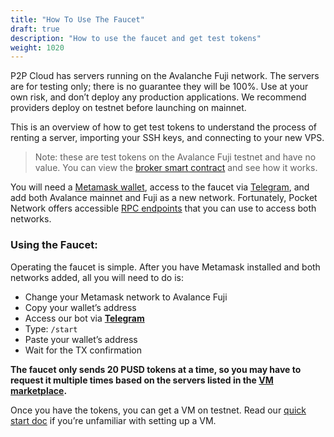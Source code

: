 ```yaml
---
title: "How To Use The Faucet"
draft: true
description: "How to use the faucet and get test tokens"
weight: 1020
---
```


P2P Cloud has servers running on the Avalanche Fuji network. The servers are for testing only; there is no guarantee they will be 100%. Use at your own risk, and don’t deploy any production applications. We recommend providers deploy on testnet before launching on mainnet. 

This is an overview of how to get test tokens to understand the process of renting a server, importing your SSH keys, and connecting to your new VPS. 

> Note: these are test tokens on the Avalance Fuji testnet and have no value. You can view the [broker smart contract](https://github.com/p2pcloud/protocol/blob/main/contracts/Broker.sol) and see how it works. 

You will need a [Metamask wallet](https://metamask.io/), access to the faucet via [Telegram](https://t.me/p2pcloud_trial_bot), and add both Avalance mainnet and Fuji as a new network. Fortunately, Pocket Network offers accessible [RPC endpoints](https://docs.pokt.network/use/public-rpc/) that you can use to access both networks.  

### Using the Faucet:

Operating the faucet is simple. After you have Metamask installed and both networks added, all you will need to do is:
* Change your Metamask network to Avalance Fuji
* Copy your wallet’s address 
* Access our bot via **[Telegram](https://t.me/p2pcloud_trial_bot)**
* Type: ```/start```  
* Paste your wallet’s address
* Wait for the TX confirmation

**The faucet only sends 20 PUSD tokens at a time, so you may have to request it multiple times based on the servers listed in the [VM marketplace](https://app.p2pcloud.io/vms/new).**

Once you have the tokens, you can get a VM on testnet. Read our [quick start doc](/docs/developer-hub/developer-quick-start/) if you’re unfamiliar with setting up a VM.    
